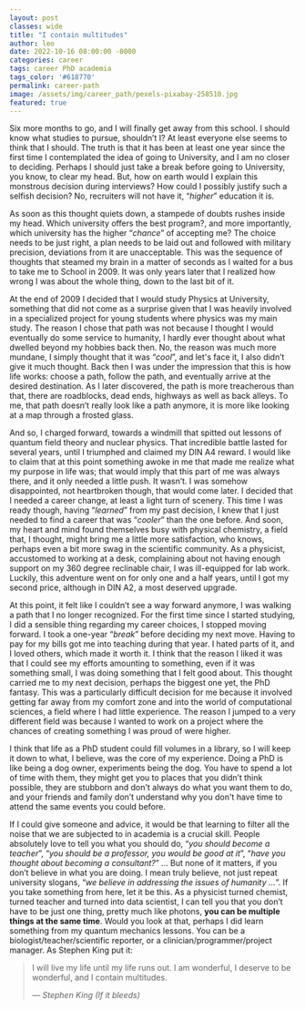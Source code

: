 ```yaml
---
layout: post
classes: wide
title: "I contain multitudes"
author: leo
date: 2022-10-16 08:00:00 -0000
categories: career
tags: career PhD academia
tags_color: '#618770'
permalink: career-path
image: /assets/img/career_path/pexels-pixabay-258510.jpg
featured: true
---
```


Six more months to go, and I will finally get away from this school. I should know what studies to pursue, shouldn’t I? At least everyone else seems to think that I should. The truth is that it has been at least one year since the first time I contemplated the idea of going to University, and I am no closer to deciding. Perhaps I should just take a break before going to University, you know, to clear my head. But, how on earth would I explain this monstrous decision during interviews? How could I possibly justify such a selfish decision? No, recruiters will not have it, “_higher_” education it is. 

As soon as this thought quiets down, a stampede of doubts rushes inside my head. Which university offers the best program?, and more importantly, which university has the higher “_chance_” of accepting me? The choice needs to be just right, a plan needs to be laid out and followed with military precision, deviations from it are unacceptable. This was the sequence of thoughts that steamed my brain in a matter of seconds as I waited for a bus to take me to School in 2009. It was only years later that I realized how wrong I was about the whole thing, down to the last bit of it.

At the end of 2009 I decided that I would study Physics at University, something that did not come as a surprise given that I was heavily involved in a specialized project for young students where physics was my main study. The reason I chose that path was not because I thought I would eventually do some service to humanity, I hardly ever thought about what dwelled beyond my hobbies back then. No, the reason was much more mundane, I simply thought that it was “_cool_”, and let's face it, I also didn’t give it much thought. Back then I was under the impression that this is how life works: choose a path, follow the path, and eventually arrive at the desired destination. As I later discovered, the path is more treacherous than that, there are roadblocks, dead ends, highways as well as back alleys. To me, that path doesn’t really look like a path anymore, it is more like looking at a map through a frosted glass.

And so, I charged forward, towards a windmill that spitted out lessons of quantum field theory and nuclear physics. That incredible battle lasted for several years, until I triumphed and claimed my DIN A4 reward. I would like to claim that at this point something awoke in me that made me realize what my purpose in life was; that would imply that this part of me was always there, and it only needed a little push. It wasn’t. I was somehow disappointed, not heartbroken though, that would come later. I decided that I needed a career change, at least a light turn of scenery. This time I was ready though, having “_learned_” from my past decision, I knew that I just needed to find a career that was “_cooler_” than the one before. And soon, my heart and mind found themselves busy with physical chemistry, a field that, I thought, might bring me a little more satisfaction, who knows, perhaps even a bit more swag in the scientific community. As a physicist, accustomed to working at a desk, complaining about not having enough support on my 360 degree reclinable chair, I was ill-equipped for lab work. Luckily, this adventure went on for only one and a half years, until I got my second price, although in DIN A2, a most deserved upgrade. 

At this point, it felt like I couldn’t see a way forward anymore, I was walking a path that I no longer recognized. For the first time since I started studying, I did a sensible thing regarding my career choices, I stopped moving forward. I took a one-year “_break_” before deciding my next move. Having to pay for my bills got me into teaching during that year. I hated parts of it, and I loved others, which made it worth it. I think that the reason I liked it was that I could see my efforts amounting to something, even if it was something small, I was doing something that I felt good about. This thought carried me to my next decision, perhaps the biggest one yet, the PhD fantasy. This was a particularly difficult decision for me because it involved getting far away from my comfort zone and into the world of computational sciences, a field where I had little experience. The reason I jumped to a very different field was because I wanted to work on a project where the chances of creating something I was proud of were higher.

I think that life as a PhD student could fill volumes in a library, so I will keep it down to what, I believe, was the core of my experience. Doing a PhD is like being a dog owner, experiments being the dog. You have to spend a lot of time with them, they might get you to places that you didn’t think possible, they are stubborn and don't always do what you want them to do, and your friends and family don’t understand why you don't have time to attend the same events you could before.

If I could give someone and advice, it would be that learning to filter all the noise that we are subjected to in academia is a crucial skill. People absolutely love to tell you what you should do, “_you should become a teacher_”, “_you should be a professor, you would be good at it_”, “_have you thought about becoming a consultant?_” … But none of it matters, if you don’t believe in what you are doing. I mean truly believe, not just repeat university slogans, “_we believe in addressing the issues of humanity …_”. If you take something from here, let it be this. As a physicist turned chemist, turned teacher and turned into data scientist, I can tell you that you don’t have to be just one thing, pretty much like photons, **you can be multiple things at the same time**. Would you look at that, perhaps I did learn something from my quantum mechanics lessons. You can be a biologist/teacher/scientific reporter, or a clinician/programmer/project manager. As Stephen King put it:

>I will live my life until my life runs out. I am wonderful, I deserve to be wonderful, and I contain multitudes.
>
><cite>&mdash; Stephen King (If it bleeds)</cite>
